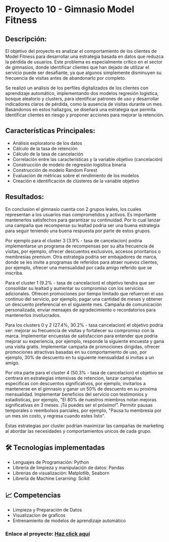 # Proyecto 10 - Gimnasio Model Fitness

## Descripción: 
El objetivo del proyecto es analizar el comportamiento de los clientes de Model Fitness para desarrollar una estrategia basada en datos que reduzca la pérdida de usuarios. Este problema es especialmente crítico en el sector de gimnasios, donde identificar clientes que han dejado de utilizar el servicio puede ser desafiante, ya que algunos simplemente disminuyen su frecuencia de visitas antes de abandonarlo por completo.

Se realizó un análisis de los perfiles digitalizados de los clientes con aprendizaje automático, implementando dos modelos regresión logística, bosque aleatorio y clusters, para identificar patrones de uso y desarrollar indicadores claros de pérdida, como la ausencia de visitas durante un mes. Basándonos en estos hallazgos, se diseñará una estrategia que permita identificar clientes en riesgo y proponer acciones para mejorar la retención.

## Características Principales: 

* Análisis exploratorio de los datos
* Cálculo de la tasa de retención
* Cálculo de la tasa de cancelación
* Correlación entre las características y la variable objetivo (cancelación)
* Construcción de modelo de regresión logística binaria
* Construcción de modelo Random Forest
* Evaluación de métricas sobre el rendimiento de los modelos
* Creación e identificación de clústeres de la variable objetivo

## Resultados: 
En conclusion el gimnasio cuenta con 2 grupos leales, los cuales representan a los usuarios mas comprometidos y activos. Es importante mantenerlos satisfechos para garantizar su continuidad. Por lo cual lanzar una campaña que recompense su lealtad podria ser una buena estrategia para seguir teniendo una buena respuesta por parte de estos grupos. 

Por ejemplo para el cluster 3 (3.9% - tasa de cancelacion) podria implementarse un programa de recompensas por su alta frecuencia de visitas, por ejemplo, ofrecer descuentos exclusivos, accesos prioritarios o membresias premium. Otra estrategia podria ser embajadores de marca, donde se les invite a programas de referidos para atraer nuevos clientes, por ejemplo, ofrecer una mensualidad por cada amigo referido que se inscriba. 

Para el cluster 1 (9.2% - tasa de cancelacion) el objetivo tendra que ser consolidar su lealtad y aumentar su compromiso con los servicios adicionales. Ofrecen promociones por tiempo limitado que refuercen el uso continuo del servicio, por ejemplo, pagar una cantidad de meses y obtener un descuento preferencial en el siguiente mes. Campaña de comunicación personalizada, enviar mensajes de agradecimiento o recordatorios para mantenerlos involucrados. 

Para los clusters 0 y 2 (27.4%, 30.2% - tasa cancelacion) el objetivo podria ser: mejorar su frecuencia de visitas y fortalecer su compromiso con la marca. Implementar encuestas de satisfaccion para entender que podria mejorar su experiencia, por ejemplo, responde la siguiente encuesta y gana una visita gratis. Implementar campaña de promociones dirigidas, ofrecer promociones atractivas basadas en su comportamiento de uso, por ejemplo, 30% de descuento en tu siguiente mensualidad si invitas a un amigo. 

Por otra parte para el cluster 4 (50.3% - tasa de cancelacion) el objetivo se centrara en estrategias intensivas de retencion, lanzar campañas especificas con descuentos significativos, por ejemplo, invitarlos a mantenerse en el gimnasio y ganar un 50% de descuento en su proxima mensualidad. Implementar beneficios del servicio con testimonios y estadísticas, por ejemplo, "El 80% de nuestros miembros notan mejoras significativas en 3 meses. ¡Tú puedes ser el próximo!”. Permitir pausas temporales o reembolsos parciales, por ejemplo, "Pausa tu membresia por un mes sin costo, y regresa cuando estes listo". 

Estas estrategias por cluster podrian maximizar las campañas de marketing al abordar las necesidades y comportamientos unicos de cada grupo. 


## 🛠️ Tecnologías implementadas
* Lenguajes de Programación: Python
* Librería de limpieza y manipulación de datos: Pandas
* Librerias de visualización: Matplotlib, Seaborn
* Librería de Machine Lerarning: Scikit

## 📈 Competencias
* Limpieza y Preparación de Datos
* Visualizacion de graficos
* Entrenamiento de modelos de aprendizaje automático

### Enlace al proyecto: [Haz click aquí](https://github.com/Hectorcidps/Portfolio_DA/blob/master/Proyecto%2010%20-%20Cadena%20de%20gimnasios%20Model%20Fitness/Gimnasio%20Model%20Fitness.ipynb)